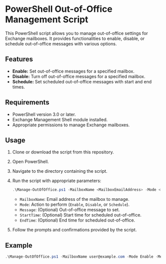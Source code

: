 # PowerShell Out-of-Office Management Script

This PowerShell script allows you to manage out-of-office settings for Exchange mailboxes. It provides functionalities to enable, disable, or schedule out-of-office messages with various options.

## Features

- **Enable:** Set out-of-office messages for a specified mailbox.
- **Disable:** Turn off out-of-office messages for a specified mailbox.
- **Schedule:** Set scheduled out-of-office messages with start and end times.

## Requirements

- PowerShell version 3.0 or later.
- Exchange Management Shell module installed.
- Appropriate permissions to manage Exchange mailboxes.

## Usage

1. Clone or download the script from this repository.
2. Open PowerShell.
3. Navigate to the directory containing the script.
4. Run the script with appropriate parameters:

    ```powershell
    .\Manage-OutOfOffice.ps1 -MailboxName <MailboxEmailAddress> -Mode <Enable|Disable|Schedule> [-Message <OutOfOfficeMessage>] [-StartTime <StartTime>] [-EndTime <EndTime>]
    ```

    - `MailboxName`: Email address of the mailbox to manage.
    - `Mode`: Action to perform (`Enable`, `Disable`, or `Schedule`).
    - `Message`: (Optional) Out-of-office message to set.
    - `StartTime`: (Optional) Start time for scheduled out-of-office.
    - `EndTime`: (Optional) End time for scheduled out-of-office.

5. Follow the prompts and confirmations provided by the script.

## Example

```powershell
.\Manage-OutOfOffice.ps1 -MailboxName user@example.com -Mode Enable -Message "I am currently out of the office."
```
